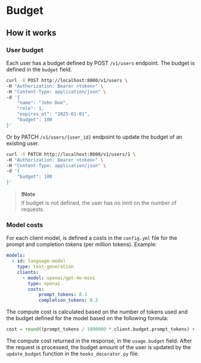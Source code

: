 # Budget

## How it works

### User budget

Each user has a budget defined by POST `/v1/users` endpoint. The budget is defined in the `budget` field.

```bash
curl -X POST http://localhost:8000/v1/users \
-H "Authorization: Bearer <token>" \
-H "Content-Type: application/json" \
-d '{
    "name": "John Doe",
    "role": 1,
    "expires_at": "2025-01-01",
    "budget": 100
}'
```

Or by PATCH `/v1/users/{user_id}` endpoint to update the budget of an existing user.

```bash
curl -X PATCH http://localhost:8000/v1/users/1 \
-H "Authorization: Bearer <token>" \
-H "Content-Type: application/json" \
-d '{
    "budget": 100
}'
```

> **❗️Note**<br>
> If budget is not defined, the user has no limit on the number of requests.

### Model costs

For each client model, is defined a costs in the `config.yml` file for the prompt and completion tokens (per million tokens). Example:

```yaml
models:
  - id: language-model
    type: text-generation
    clients:
      - model: openai/gpt-4o-mini
        type: openai
        costs:
            prompt_tokens: 0.1
            completion_tokens: 0.3
```

The compute cost is calculated based on the number of tokens used and the budget defined for the model based on the following formula:

```python
cost = round((prompt_tokens / 1000000 * client.budget.prompt_tokens) + (completion_tokens / 1000000 * client.budget.completion_tokens), ndigits=6)
```

The compute cost returned in the response, in the `usage.budget` field. After the request is processed, the budget amount of the user is updated by the `update_budget` function in the `hooks_decorator.py` file.